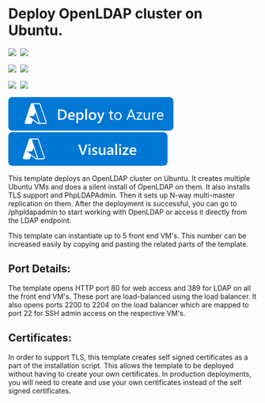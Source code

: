 # Deploy OpenLDAP cluster on Ubuntu.

<IMG SRC="https://azurequickstartsservice.blob.core.windows.net/badges/openldap-cluster-ubuntu/PublicLastTestDate.svg" />&nbsp;
<IMG SRC="https://azurequickstartsservice.blob.core.windows.net/badges/openldap-cluster-ubuntu/PublicDeployment.svg" />&nbsp;

<IMG SRC="https://azurequickstartsservice.blob.core.windows.net/badges/openldap-cluster-ubuntu/FairfaxLastTestDate.svg" />&nbsp;
<IMG SRC="https://azurequickstartsservice.blob.core.windows.net/badges/openldap-cluster-ubuntu/FairfaxDeployment.svg" />&nbsp;

<IMG SRC="https://azurequickstartsservice.blob.core.windows.net/badges/openldap-cluster-ubuntu/BestPracticeResult.svg" />&nbsp;
<IMG SRC="https://azurequickstartsservice.blob.core.windows.net/badges/openldap-cluster-ubuntu/CredScanResult.svg" />&nbsp;

<a href="https://portal.azure.com/#create/Microsoft.Template/uri/https%3A%2F%2Fraw.githubusercontent.com%2FAzure%2Fazure-quickstart-templates%2Fmaster%2Fopenldap-cluster-ubuntu%2Fazuredeploy.json" target="_blank"><img src="https://raw.githubusercontent.com/Azure/azure-quickstart-templates/master/1-CONTRIBUTION-GUIDE/images/deploytoazure.svg"/></a>
<a href="http://armviz.io/#/?load=https%3A%2F%2Fraw.githubusercontent.com%2FAzure%2Fazure-quickstart-templates%2Fmaster%2Fopenldap-cluster-ubuntu%2Fazuredeploy.json" target="_blank">
    <img src="https://raw.githubusercontent.com/Azure/azure-quickstart-templates/master/1-CONTRIBUTION-GUIDE/images/visualizebutton.svg"/>
</a>

This template deploys an OpenLDAP cluster on Ubuntu. It creates multiple Ubuntu VMs and does a silent install of OpenLDAP on them. It also installs TLS support and PhpLDAPAdmin. Then it sets up N-way multi-master replication on them. After the deployment is successful, you can go to /phpldapadmin to start working with OpenLDAP or access it directly from the LDAP endpoint.

This template can instantiate up to 5 front end VM's. This number can be increased easily by copying and pasting the related parts of the template. 

## Port Details:
The template opens HTTP port 80 for web access and 389 for LDAP on all the front end VM's. These port are load-balanced using the load balancer.
It also opens ports 2200 to 2204 on the load balancer which are mapped to port 22 for SSH admin access on the respective VM's.

## Certificates:
In order to support TLS, this template creates self signed certificates as a part of the installation script. This allows the template to be deployed without having to create your own certificates. In production deployments, you will need to create and use your own certificates instead of the self signed certificates.

